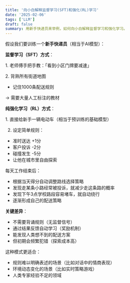 ```yaml
---
title: '向小白解释监督学习(SFT)和强化(RL)学习'
date: '2025-02-06'
tags: ['LLM']
draft: false
summary: 用新手快递员来举例，如何向小白解释监督学习和强化学习。
---
```


假设我们要训练一个**新手快递员**（相当于AI模型）：

**监督学习（SFT）方式**：

1. 老师傅手把手教：「看到小区门牌要减速」

2. 背熟所有街道地图

- 记住1000条配送规则

→ 需要大量人工标注的教材

**纯强化学习（RL）方式**：

1. 直接给新手一辆电动车（相当于预训练的基础模型）

2. 设定简单规则：

- 准时送达 +1分
- 客户投诉 -2分
- 碰撞发生 -5分
- 让他在城市里自由探索

每天工作结束后：

- 根据当天得分自动调整路线选择策略
- 发现走某条小路经常被投诉，就减少走这条路的概率
- 发现下午3点学校路段容易堵车，就自动绕行
- 逐渐形成自己的配送策略

**关键差异**：

- 不需要背诵规则（无监督信号）
- 通过结果反馈自动学习（奖励机制）
- 能发现人类想不到的配送方案
- 但初期会频繁犯错（探索成本高）

这种模式更适合：

- 规则难以明确表述的场景（比如对话中的情商表现）
- 环境动态变化的场景（比如实时策略游戏）
- 人类专家经验不足的领域
